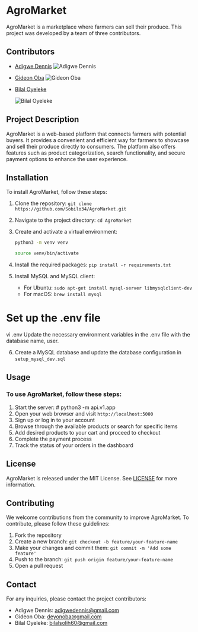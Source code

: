 # AgroMarket
AgroMarket is a marketplace where farmers can sell their produce. This project was developed by a team of three contributors.

## Contributors
- [Adigwe Dennis](https://github.com/talk2dennis)
    ![Adigwe Dennis](https://github.com/talk2dennis.png)
    
- [Gideon Oba](https://github.com/Deyonoba)
    ![Gideon Oba](https://github.com/Deyonoba.png)
    
- [Bilal Oyeleke](https://github.com/Sobilo34)

    ![Bilal Oyeleke](https://github.com/Sobilo34.png)

## Project Description
AgroMarket is a web-based platform that connects farmers with potential buyers. It provides a convenient and efficient way for farmers to showcase and sell their produce directly to consumers. The platform also offers features such as product categorization, search functionality, and secure payment options to enhance the user experience.


## Installation
To install AgroMarket, follow these steps:
1. Clone the repository: `git clone https://github.com/Sobilo34/AgroMarket.git`

2. Navigate to the project directory: `cd AgroMarket`

3. Create and activate a virtual environment: 

   ```bash
   python3 -m venv venv

   source venv/bin/activate

   ```
4. Install the required packages: `pip install -r requirements.txt`
5. Install MySQL and MySQL client:
   - For Ubuntu: `sudo apt-get install mysql-server libmysqlclient-dev`
   - For macOS: `brew install mysql`

# Set up the .env file
vi .env
Update the necessary environment variables in the .env file with the database name, user.

6. Create a MySQL database and update the database configuration in `setup_mysql_dev.sql`

## Usage
### To use AgroMarket, follow these steps:
1. Start the server: # python3 -m api.v1.app
2. Open your web browser and visit `http://localhost:5000`
3. Sign up or log in to your account
4. Browse through the available products or search for specific items
5. Add desired products to your cart and proceed to checkout
6. Complete the payment process
7. Track the status of your orders in the dashboard

## License
AgroMarket is released under the MIT License. See [LICENSE](https://github.com/Sobilo34/AgroMarket/blob/main/LICENSE) for more information.

## Contributing
We welcome contributions from the community to improve AgroMarket. To contribute, please follow these guidelines:
1. Fork the repository
2. Create a new branch: `git checkout -b feature/your-feature-name`
3. Make your changes and commit them: `git commit -m 'Add some feature'`
4. Push to the branch: `git push origin feature/your-feature-name`
5. Open a pull request

## Contact
For any inquiries, please contact the project contributors:
- Adigwe Dennis: adigwedennis@gmail.com
- Gideon Oba: deyonoba@gmail.com
- Bilal Oyeleke: bilalsolih60@gmail.com